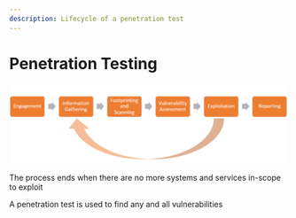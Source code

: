 ```yaml
---
description: Lifecycle of a penetration test
---
```


# Penetration Testing

![](<../../../.gitbook/assets/image (317).png>)

The process ends when there are no more systems and services in-scope to exploit

A penetration test is used to find any and all vulnerabilities
